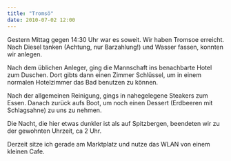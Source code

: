 ```yaml
---
title: "Tromsö"
date: 2010-07-02 12:00
---
```

Gestern Mittag gegen 14:30 Uhr war es soweit. Wir haben Tromsoe erreicht. Nach Diesel tanken (Achtung, nur Barzahlung!) und Wasser fassen, konnten wir anlegen.

Nach dem üblichen Anleger, ging die Mannschaft ins benachbarte Hotel zum Duschen. Dort gibts dann einen Zimmer Schlüssel, um in einem normalen Hotelzimmer das Bad benutzen zu können.

<!--more-->

Nach der allgemeinen Reinigung, gings in nahegelegene Steakers zum Essen. Danach zurück aufs Boot, um noch einen Dessert (Erdbeeren mit Schlagsahne) zu uns zu nehmen. 

Die Nacht, die hier etwas dunkler ist als auf Spitzbergen, beendeten wir zu der gewohnten Uhrzeit, ca 2 Uhr.

Derzeit sitze ich gerade am Marktplatz und nutze das WLAN von einem kleinen Cafe.